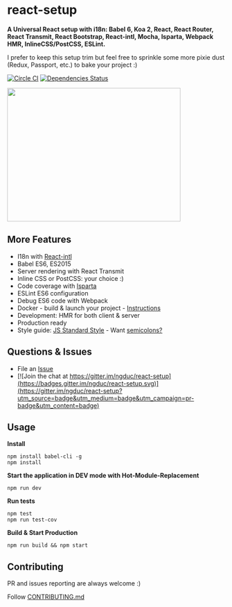 # react-setup
**A Universal React setup with i18n: Babel 6, Koa 2, React, React Router, React Transmit, React Bootstrap, React-intl, Mocha, Isparta, Webpack HMR, InlineCSS/PostCSS, ESLint.**

I prefer to keep this setup trim but feel free to sprinkle some more pixie dust (Redux, Passport, etc.) to bake your project :)

[![Circle CI](https://circleci.com/gh/ngduc/react-setup.svg?style=svg)](https://circleci.com/gh/ngduc/react-setup) [![Dependencies Status](https://david-dm.org/ngduc/react-setup.svg)](https://david-dm.org/ngduc/react-setup)

<img src="https://github.com/ngduc/react-setup/blob/master/docs/assets/demo.gif" width="400" height="308" >

## More Features
* I18n with [React-intl](https://github.com/yahoo/react-intl)
* Babel ES6, ES2015
* Server rendering with React Transmit
* Inline CSS or PostCSS: your choice :)
* Code coverage with [Isparta](https://github.com/douglasduteil/isparta)
* ESLint ES6 configuration
* Debug ES6 code with Webpack
* Docker - build & launch your project - [Instructions](docs/docker.md)
* Development: HMR for both client & server
* Production ready
* Style guide: [JS Standard Style](docs/js-standard.md) - Want [semicolons?](docs/js-standard.md)

## Questions & Issues

* File an [Issue](https://github.com/ngduc/react-setup/issues)
* [![Join the chat at https://gitter.im/ngduc/react-setup](https://badges.gitter.im/ngduc/react-setup.svg)](https://gitter.im/ngduc/react-setup?utm_source=badge&utm_medium=badge&utm_campaign=pr-badge&utm_content=badge)

## Usage

**Install**
```
npm install babel-cli -g
npm install
```

**Start the application in DEV mode with Hot-Module-Replacement**
```
npm run dev
```

**Run tests**
```
npm test
npm run test-cov
```

**Build & Start Production**
```
npm run build && npm start
```

## Contributing

PR and issues reporting are always welcome :)

Follow [CONTRIBUTING.md](CONTRIBUTING.md)
